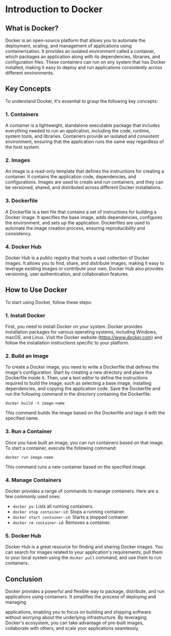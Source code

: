 # Introduction to Docker

## What is Docker?
Docker is an open-source platform that allows you to automate the deployment, scaling, and management of applications using containerization. It provides an isolated environment called a container, which packages an application along with its dependencies, libraries, and configuration files. These containers can run on any system that has Docker installed, making it easy to deploy and run applications consistently across different environments.

## Key Concepts
To understand Docker, it's essential to grasp the following key concepts:

### 1. Containers
A container is a lightweight, standalone executable package that includes everything needed to run an application, including the code, runtime, system tools, and libraries. Containers provide an isolated and consistent environment, ensuring that the application runs the same way regardless of the host system.

### 2. Images
An image is a read-only template that defines the instructions for creating a container. It contains the application code, dependencies, and configurations. Images are used to create and run containers, and they can be versioned, shared, and distributed across different Docker installations.

### 3. Dockerfile
A Dockerfile is a text file that contains a set of instructions for building a Docker image. It specifies the base image, adds dependencies, configures the environment, and sets up the application. Dockerfiles are used to automate the image creation process, ensuring reproducibility and consistency.

### 4. Docker Hub
Docker Hub is a public registry that hosts a vast collection of Docker images. It allows you to find, share, and distribute images, making it easy to leverage existing images or contribute your own. Docker Hub also provides versioning, user authentication, and collaboration features.

## How to Use Docker

To start using Docker, follow these steps:

### 1. Install Docker
First, you need to install Docker on your system. Docker provides installation packages for various operating systems, including Windows, macOS, and Linux. Visit the Docker website (https://www.docker.com) and follow the installation instructions specific to your platform.

### 2. Build an Image
To create a Docker image, you need to write a Dockerfile that defines the image's configuration. Start by creating a new directory and place the Dockerfile inside it. Then, use a text editor to define the instructions required to build the image, such as selecting a base image, installing dependencies, and copying the application code. Save the Dockerfile and run the following command in the directory containing the Dockerfile:
```shell
docker build -t image-name
```
This command builds the image based on the Dockerfile and tags it with the specified name.

### 3. Run a Container
Once you have built an image, you can run containers based on that image. To start a container, execute the following command:
```shell
docker run image-name
```
This command runs a new container based on the specified image.

### 4. Manage Containers
Docker provides a range of commands to manage containers. Here are a few commonly used ones:
- `docker ps`: Lists all running containers.
- `docker stop container-id`: Stops a running container.
- `docker start container-id`: Starts a stopped container.
- `docker rm container-id`: Removes a container.

### 5. Docker Hub
Docker Hub is a great resource for finding and sharing Docker images. You can search for images related to your application's requirements, pull them to your local system using the `docker pull` command, and use them to run containers.

## Conclusion
Docker provides a powerful and flexible way to package, distribute, and run applications using containers. It simplifies the process of deploying and managing

 applications, enabling you to focus on building and shipping software without worrying about the underlying infrastructure. By leveraging Docker's ecosystem, you can take advantage of pre-built images, collaborate with others, and scale your applications seamlessly.
